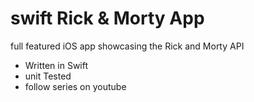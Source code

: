 # swift Rick & Morty App

full featured iOS app showcasing the Rick and Morty API
- Written in Swift
- unit Tested
- follow series on youtube
